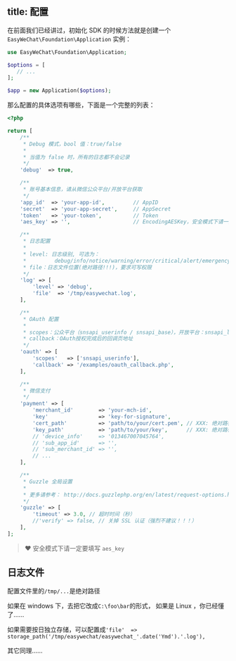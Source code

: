 title: 配置
---

在前面我们已经讲过，初始化 SDK 的时候方法就是创建一个 `EasyWeChat\Foundation\Application` 实例：

```php
use EasyWeChat\Foundation\Application;

$options = [
   // ...
];

$app = new Application($options);
```

那么配置的具体选项有哪些，下面是一个完整的列表：

```php
<?php

return [
    /**
     * Debug 模式，bool 值：true/false
     *
     * 当值为 false 时，所有的日志都不会记录
     */
    'debug'  => true,

    /**
     * 账号基本信息，请从微信公众平台/开放平台获取
     */
    'app_id'  => 'your-app-id',         // AppID
    'secret'  => 'your-app-secret',     // AppSecret
    'token'   => 'your-token',          // Token
    'aes_key' => '',                    // EncodingAESKey，安全模式下请一定要填写！！！

    /**
     * 日志配置
     *
     * level: 日志级别, 可选为：
     *         debug/info/notice/warning/error/critical/alert/emergency
     * file：日志文件位置(绝对路径!!!)，要求可写权限
     */
    'log' => [
        'level' => 'debug',
        'file'  => '/tmp/easywechat.log',
    ],

    /**
     * OAuth 配置
     *
     * scopes：公众平台（snsapi_userinfo / snsapi_base），开放平台：snsapi_login
     * callback：OAuth授权完成后的回调页地址
     */
    'oauth' => [
        'scopes'   => ['snsapi_userinfo'],
        'callback' => '/examples/oauth_callback.php',
    ],

    /**
     * 微信支付
     */
    'payment' => [
        'merchant_id'        => 'your-mch-id',
        'key'                => 'key-for-signature',
        'cert_path'          => 'path/to/your/cert.pem', // XXX: 绝对路径！！！！
        'key_path'           => 'path/to/your/key',      // XXX: 绝对路径！！！！
        // 'device_info'     => '013467007045764',
        // 'sub_app_id'      => '',
        // 'sub_merchant_id' => '',
        // ...
    ],

    /**
     * Guzzle 全局设置
     *
     * 更多请参考： http://docs.guzzlephp.org/en/latest/request-options.html
     */
    'guzzle' => [
        'timeout' => 3.0, // 超时时间（秒）
        //'verify' => false, // 关掉 SSL 认证（强烈不建议！！！）
    ],
];
```

> :heart: 安全模式下请一定要填写 `aes_key`

## 日志文件

配置文件里的`/tmp/...`是绝对路径

如果在 windows 下，去把它改成`C:\foo\bar`的形式，
如果是 Linux ，你已经懂了……

如果需要按日独立存储，可以配置成`'file'  => storage_path('/tmp/easywechat/easywechat_'.date('Ymd').'.log'),`

其它同理……

